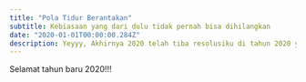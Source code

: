 ```yaml
---
title: "Pola Tidur Berantakan"
subtitle: Kebiasaan yang dari dulu tidak pernah bisa dihilangkan
date: "2020-01-01T00:00:00.284Z"
description: Yeyyy, Akhirnya 2020 telah tiba resolusiku di tahun 2020 yang harus bisa dicapai dari tahun - tahun berikutnya
---
```


Selamat tahun baru 2020!!!
